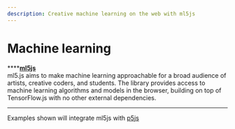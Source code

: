 ```yaml
---
description: Creative machine learning on the web with ml5js
---
```


# Machine learning

\*\*\*\*[**ml5js**](https://ml5js.org/)  
ml5.js aims to make machine learning approachable for a broad audience of artists, creative coders, and students. The library provides access to machine learning algorithms and models in the browser, building on top of TensorFlow.js with no other external dependencies.   
****  
Examples shown will integrate ml5js with [p5js](https://start.exploring.technology/software/p5)

